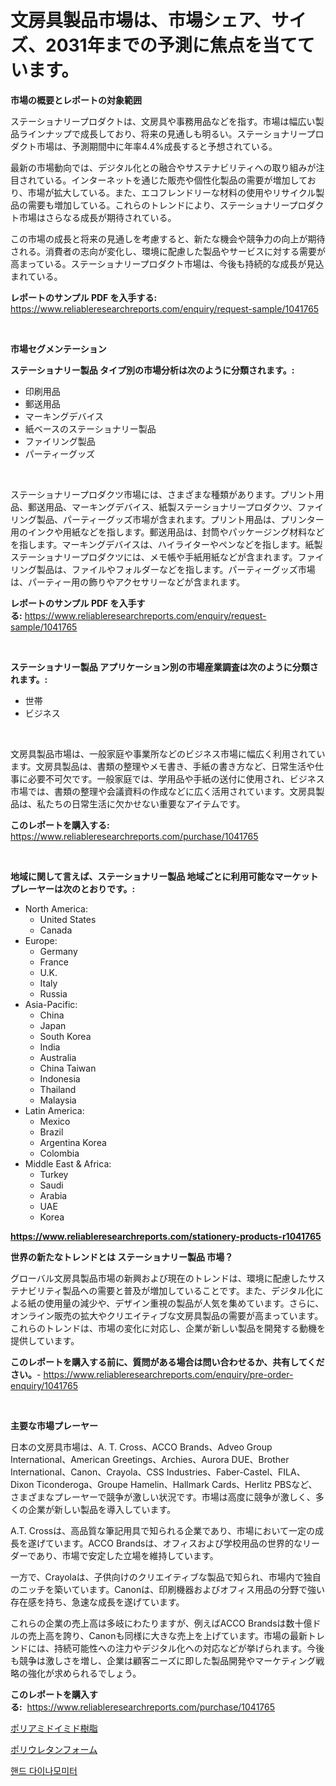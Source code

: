 <p><h1>文房具製品市場は、市場シェア、サイズ、2031年までの予測に焦点を当てています。</h1></p><p><strong>市場の概要とレポートの対象範囲</strong></p>
<p><p>ステーショナリープロダクトは、文房具や事務用品などを指す。市場は幅広い製品ラインナップで成長しており、将来の見通しも明るい。ステーショナリープロダクト市場は、予測期間中に年率4.4%成長すると予想されている。</p><p>最新の市場動向では、デジタル化との融合やサステナビリティへの取り組みが注目されている。インターネットを通じた販売や個性化製品の需要が増加しており、市場が拡大している。また、エコフレンドリーな材料の使用やリサイクル製品の需要も増加している。これらのトレンドにより、ステーショナリープロダクト市場はさらなる成長が期待されている。</p><p>この市場の成長と将来の見通しを考慮すると、新たな機会や競争力の向上が期待される。消費者の志向が変化し、環境に配慮した製品やサービスに対する需要が高まっている。ステーショナリープロダクト市場は、今後も持続的な成長が見込まれている。</p></p>
<p><strong>レポートのサンプル PDF を入手する:</strong> <a href="https://www.reliableresearchreports.com/enquiry/request-sample/1041765">https://www.reliableresearchreports.com/enquiry/request-sample/1041765</a></p>
<p>&nbsp;</p>
<p><strong>市場セグメンテーション</strong></p>
<p><strong>ステーショナリー製品 タイプ別の市場分析は次のように分類されます。:</strong></p>
<p><ul><li>印刷用品</li><li>郵送用品</li><li>マーキングデバイス</li><li>紙ベースのステーショナリー製品</li><li>ファイリング製品</li><li>パーティーグッズ</li></ul></p>
<p>&nbsp;</p>
<p><p>ステーショナリープロダクツ市場には、さまざまな種類があります。プリント用品、郵送用品、マーキングデバイス、紙製ステーショナリープロダクツ、ファイリング製品、パーティーグッズ市場が含まれます。プリント用品は、プリンター用のインクや用紙などを指します。郵送用品は、封筒やパッケージング材料などを指します。マーキングデバイスは、ハイライターやペンなどを指します。紙製ステーショナリープロダクツには、メモ帳や手紙用紙などが含まれます。ファイリング製品は、ファイルやフォルダーなどを指します。パーティーグッズ市場は、パーティー用の飾りやアクセサリーなどが含まれます。</p></p>
<p><strong>レポートのサンプル PDF を入手する:</strong>&nbsp;<a href="https://www.reliableresearchreports.com/enquiry/request-sample/1041765">https://www.reliableresearchreports.com/enquiry/request-sample/1041765</a></p>
<p>&nbsp;</p>
<p><strong> ステーショナリー製品 アプリケーション別の市場産業調査は次のように分類されます。:</strong></p>
<p><ul><li>世帯</li><li>ビジネス</li></ul></p>
<p>&nbsp;</p>
<p><p>文房具製品市場は、一般家庭や事業所などのビジネス市場に幅広く利用されています。文房具製品は、書類の整理やメモ書き、手紙の書き方など、日常生活や仕事に必要不可欠です。一般家庭では、学用品や手紙の送付に使用され、ビジネス市場では、書類の整理や会議資料の作成などに広く活用されています。文房具製品は、私たちの日常生活に欠かせない重要なアイテムです。</p></p>
<p><strong>このレポートを購入する:</strong>&nbsp; <a href="https://www.reliableresearchreports.com/purchase/1041765">https://www.reliableresearchreports.com/purchase/1041765</a></p>
<p>&nbsp;</p>
<p><strong>地域に関して言えば、ステーショナリー製品 地域ごとに利用可能なマーケットプレーヤーは次のとおりです。:</strong></p>
<p><ul>
    <li>
        North America:
        <ul>
            <li>United States</li>
            <li>Canada</li>
        </ul>
    </li>
    <li>
        Europe:
        <ul>
            <li>Germany</li>
            <li>France</li>
            <li>U.K.</li>
            <li>Italy</li>
            <li>Russia</li>
        </ul>
    </li>
    <li>
        Asia-Pacific:
        <ul>
            <li>China</li>
            <li>Japan</li>
            <li>South Korea</li>
            <li>India</li>
            <li>Australia</li>
            <li>China Taiwan</li>
            <li>Indonesia</li>
            <li>Thailand</li>
            <li>Malaysia</li>
        </ul>
    </li>
    <li>
        Latin America:
        <ul>
            <li>Mexico</li>
            <li>Brazil</li>
            <li>Argentina Korea</li>
            <li>Colombia</li>
        </ul>
    </li>
    <li>
        Middle East & Africa:
        <ul>
            <li>Turkey</li>
            <li>Saudi</li>
            <li>Arabia</li>
            <li>UAE</li>
            <li>Korea</li>
        </ul>
    </li>
    </ul></p>
<p><strong><a href="https://www.reliableresearchreports.com/stationery-products-r1041765">https://www.reliableresearchreports.com/stationery-products-r1041765</a></strong>&nbsp;</p>
<p><strong>世界の新たなトレンドとは ステーショナリー製品 市場？</strong></p>
<p><p>グローバル文房具製品市場の新興および現在のトレンドは、環境に配慮したサステナビリティ製品への需要と普及が増加していることです。また、デジタル化による紙の使用量の減少や、デザイン重視の製品が人気を集めています。さらに、オンライン販売の拡大やクリエイティブな文房具製品の需要が高まっています。これらのトレンドは、市場の変化に対応し、企業が新しい製品を開発する動機を提供しています。</p></p>
<p><strong>このレポートを購入する前に、質問がある場合は問い合わせるか、共有してください。</strong>- <a href="https://www.reliableresearchreports.com/enquiry/pre-order-enquiry/1041765">https://www.reliableresearchreports.com/enquiry/pre-order-enquiry/1041765</a></p>
<p>&nbsp;</p>
<p><strong>主要な市場プレーヤー</strong></p>
<p><p>日本の文房具市場は、A. T. Cross、ACCO Brands、Adveo Group International、American Greetings、Archies、Aurora DUE、Brother International、Canon、Crayola、CSS Industries、Faber-Castel、FILA、Dixon Ticonderoga、Groupe Hamelin、Hallmark Cards、Herlitz PBSなど、さまざまなプレーヤーで競争が激しい状況です。市場は高度に競争が激しく、多くの企業が新しい製品を導入しています。</p><p>A.T. Crossは、高品質な筆記用具で知られる企業であり、市場において一定の成長を遂げています。ACCO Brandsは、オフィスおよび学校用品の世界的なリーダーであり、市場で安定した立場を維持しています。</p><p>一方で、Crayolaは、子供向けのクリエイティブな製品で知られ、市場内で独自のニッチを築いています。Canonは、印刷機器およびオフィス用品の分野で強い存在感を持ち、急速な成長を遂げています。</p><p>これらの企業の売上高は多岐にわたりますが、例えばACCO Brandsは数十億ドルの売上高を誇り、Canonも同様に大きな売上を上げています。市場の最新トレンドには、持続可能性への注力やデジタル化への対応などが挙げられます。今後も競争は激しさを増し、企業は顧客ニーズに即した製品開発やマーケティング戦略の強化が求められるでしょう。</p></p>
<p><strong>このレポートを購入する:</strong>&nbsp;&nbsp;<a href="https://www.reliableresearchreports.com/purchase/1041765">https://www.reliableresearchreports.com/purchase/1041765</a></p>
<p><p><a href="https://medium.com/@fabianhoncescu2022/%E3%83%9D%E3%83%AA%E3%82%A2%E3%83%9F%E3%83%89%E3%82%A4%E3%83%9F%E3%83%89%E6%A8%B9%E8%84%82%E3%81%AE%E5%B8%82%E5%A0%B4%E3%82%B7%E3%82%A7%E3%82%A2%E3%81%AE%E6%8E%A8%E7%A7%BB%E3%81%A8%E5%B8%82%E5%A0%B4%E6%88%90%E9%95%B7%E5%8B%95%E5%90%912024%E5%B9%B4%E3%81%8B%E3%82%892031%E5%B9%B4-ae6ec4017dee">ポリアミドイミド樹脂</a></p><p><a href="https://medium.com/@wesleyeilly8796202/%E3%83%9D%E3%83%AA%E3%82%A6%E3%83%AC%E3%82%BF%E3%83%B3%E3%83%95%E3%82%A9%E3%83%BC%E3%83%A0%E5%B8%82%E5%A0%B4%E3%81%AF%E5%B8%82%E5%A0%B4%E3%82%B7%E3%82%A7%E3%82%A2-%E5%B8%82%E5%A0%B4%E3%83%88%E3%83%AC%E3%83%B3%E3%83%89-%E5%B8%82%E5%A0%B4%E6%88%90%E9%95%B7%E3%81%AB%E9%96%A2%E3%81%99%E3%82%8B%E6%83%85%E5%A0%B1%E3%82%92%E6%8F%90%E4%BE%9B%E3%81%97%E3%81%BE%E3%81%99-899b95dbe488">ポリウレタンフォーム</a></p><p><a href="https://medium.com/@delaneywill28/%EC%86%90-%EB%8B%A4%EC%9D%B4%EB%82%98%EB%AA%A8%EB%AF%B8%ED%84%B0-%EC%8B%9C%EC%9E%A5-%EB%B3%B4%EA%B3%A0%EC%84%9C%EB%8A%94-%EC%9D%B4-%EC%8B%9C%EC%9E%A5%EC%9D%98-%EC%B5%9C%EA%B7%BC-%ED%8A%B8%EB%A0%8C%EB%93%9C%EC%99%80-%EC%84%B1%EC%9E%A5-%EA%B8%B0%ED%9A%8C%EB%A5%BC-%EB%B3%B4%EC%97%AC%EC%A4%8D%EB%8B%88%EB%8B%A4-c625feba021d">핸드 다이나모미터</a></p></p>